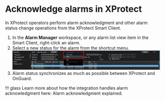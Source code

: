 # Acknowledge alarms in XProtect

In XProtect operators perform alarm acknowledgment and other alarm status change operations from the XProtect Smart Client.

1. In the **Alarm Manager** workspace, or any alarm list view item in the Smart Client, right-click an alarm.
2. Select a new status for the alarm from the shortcut menu.</br>
    ![CloseAlarm](img/SCFeatures_21.png)
3. Alarm status synchronizes as much as possible between XProtect and OnGuard.

!!! glass
    Learn more about how the integration handles alarm acknowledgment here: Alarm acknowledgment explained.